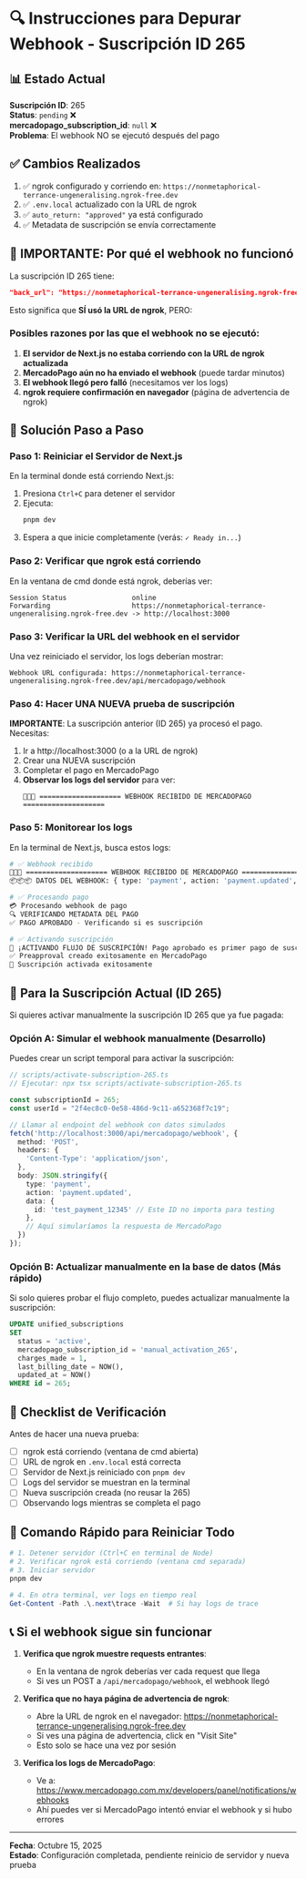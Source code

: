 # 🔍 Instrucciones para Depurar Webhook - Suscripción ID 265

## 📊 Estado Actual

**Suscripción ID**: 265  
**Status**: `pending` ❌  
**mercadopago_subscription_id**: `null` ❌  
**Problema**: El webhook NO se ejecutó después del pago

## ✅ Cambios Realizados

1. ✅ ngrok configurado y corriendo en: `https://nonmetaphorical-terrance-ungeneralising.ngrok-free.dev`
2. ✅ `.env.local` actualizado con la URL de ngrok
3. ✅ `auto_return: "approved"` ya está configurado
4. ✅ Metadata de suscripción se envía correctamente

## 🚨 IMPORTANTE: Por qué el webhook no funcionó

La suscripción ID 265 tiene:
```json
"back_url": "https://nonmetaphorical-terrance-ungeneralising.ngrok-free.dev/suscripcion"
```

Esto significa que **SÍ usó la URL de ngrok**, PERO:

### Posibles razones por las que el webhook no se ejecutó:

1. **El servidor de Next.js no estaba corriendo con la URL de ngrok actualizada**
2. **MercadoPago aún no ha enviado el webhook** (puede tardar minutos)
3. **El webhook llegó pero falló** (necesitamos ver los logs)
4. **ngrok requiere confirmación en navegador** (página de advertencia de ngrok)

## 🔧 Solución Paso a Paso

### Paso 1: Reiniciar el Servidor de Next.js

En la terminal donde está corriendo Next.js:

1. Presiona `Ctrl+C` para detener el servidor
2. Ejecuta:
   ```bash
   pnpm dev
   ```
3. Espera a que inicie completamente (verás: `✓ Ready in...`)

### Paso 2: Verificar que ngrok está corriendo

En la ventana de cmd donde está ngrok, deberías ver:
```
Session Status                online
Forwarding                    https://nonmetaphorical-terrance-ungeneralising.ngrok-free.dev -> http://localhost:3000
```

### Paso 3: Verificar la URL del webhook en el servidor

Una vez reiniciado el servidor, los logs deberían mostrar:
```
Webhook URL configurada: https://nonmetaphorical-terrance-ungeneralising.ngrok-free.dev/api/mercadopago/webhook
```

### Paso 4: Hacer UNA NUEVA prueba de suscripción

**IMPORTANTE**: La suscripción anterior (ID 265) ya procesó el pago. Necesitas:

1. Ir a http://localhost:3000 (o a la URL de ngrok)
2. Crear una NUEVA suscripción
3. Completar el pago en MercadoPago
4. **Observar los logs del servidor** para ver:
   ```
   🔔🔔🔔 ==================== WEBHOOK RECIBIDO DE MERCADOPAGO ====================
   ```

### Paso 5: Monitorear los logs

En la terminal de Next.js, busca estos logs:

```bash
# ✅ Webhook recibido
🔔🔔🔔 ==================== WEBHOOK RECIBIDO DE MERCADOPAGO ====================
📦📦📦 DATOS DEL WEBHOOK: { type: 'payment', action: 'payment.updated', ... }

# ✅ Procesando pago
💳 Procesando webhook de pago
🔍 VERIFICANDO METADATA DEL PAGO
✅ PAGO APROBADO - Verificando si es suscripción

# ✅ Activando suscripción
🎯 ¡ACTIVANDO FLUJO DE SUSCRIPCIÓN! Pago aprobado es primer pago de suscripción...
✅ Preapproval creado exitosamente en MercadoPago
🎉 Suscripción activada exitosamente
```

## 🎯 Para la Suscripción Actual (ID 265)

Si quieres activar manualmente la suscripción ID 265 que ya fue pagada:

### Opción A: Simular el webhook manualmente (Desarrollo)

Puedes crear un script temporal para activar la suscripción:

```typescript
// scripts/activate-subscription-265.ts
// Ejecutar: npx tsx scripts/activate-subscription-265.ts

const subscriptionId = 265;
const userId = "2f4ec8c0-0e58-486d-9c11-a652368f7c19";

// Llamar al endpoint del webhook con datos simulados
fetch('http://localhost:3000/api/mercadopago/webhook', {
  method: 'POST',
  headers: {
    'Content-Type': 'application/json',
  },
  body: JSON.stringify({
    type: 'payment',
    action: 'payment.updated',
    data: {
      id: 'test_payment_12345' // Este ID no importa para testing
    },
    // Aquí simularíamos la respuesta de MercadoPago
  })
});
```

### Opción B: Actualizar manualmente en la base de datos (Más rápido)

Si solo quieres probar el flujo completo, puedes actualizar manualmente la suscripción:

```sql
UPDATE unified_subscriptions
SET 
  status = 'active',
  mercadopago_subscription_id = 'manual_activation_265',
  charges_made = 1,
  last_billing_date = NOW(),
  updated_at = NOW()
WHERE id = 265;
```

## 📝 Checklist de Verificación

Antes de hacer una nueva prueba:

- [ ] ngrok está corriendo (ventana de cmd abierta)
- [ ] URL de ngrok en `.env.local` está correcta
- [ ] Servidor de Next.js reiniciado con `pnpm dev`
- [ ] Logs del servidor se muestran en la terminal
- [ ] Nueva suscripción creada (no reusar la 265)
- [ ] Observando logs mientras se completa el pago

## 🚀 Comando Rápido para Reiniciar Todo

```powershell
# 1. Detener servidor (Ctrl+C en terminal de Node)
# 2. Verificar ngrok está corriendo (ventana cmd separada)
# 3. Iniciar servidor
pnpm dev

# 4. En otra terminal, ver logs en tiempo real
Get-Content -Path .\.next\trace -Wait  # Si hay logs de trace
```

## 📞 Si el webhook sigue sin funcionar

1. **Verifica que ngrok muestre requests entrantes**:
   - En la ventana de ngrok deberías ver cada request que llega
   - Si ves un POST a `/api/mercadopago/webhook`, el webhook llegó

2. **Verifica que no haya página de advertencia de ngrok**:
   - Abre la URL de ngrok en el navegador: https://nonmetaphorical-terrance-ungeneralising.ngrok-free.dev
   - Si ves una página de advertencia, click en "Visit Site"
   - Esto solo se hace una vez por sesión

3. **Verifica los logs de MercadoPago**:
   - Ve a: https://www.mercadopago.com.mx/developers/panel/notifications/webhooks
   - Ahí puedes ver si MercadoPago intentó enviar el webhook y si hubo errores

---

**Fecha**: Octubre 15, 2025  
**Estado**: Configuración completada, pendiente reinicio de servidor y nueva prueba
